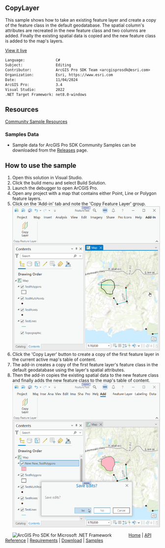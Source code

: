 ## CopyLayer

<!-- TODO: Write a brief abstract explaining this sample -->
This sample shows how to take an existing feature layer and create a copy of the feature class in the default geodatabase.  The spatial column's attributes are recreated in the new feature class and two columns are added.  Finally the existing spatial data is copied and the new feature class is added to the map's layers.  
  


<a href="https://pro.arcgis.com/en/pro-app/sdk/" target="_blank">View it live</a>

<!-- TODO: Fill this section below with metadata about this sample-->
```
Language:              C#
Subject:               Editing
Contributor:           ArcGIS Pro SDK Team <arcgisprosdk@esri.com>
Organization:          Esri, https://www.esri.com
Date:                  11/04/2024
ArcGIS Pro:            3.4
Visual Studio:         2022
.NET Target Framework: net8.0-windows
```

## Resources

[Community Sample Resources](https://github.com/Esri/arcgis-pro-sdk-community-samples#resources)

### Samples Data

* Sample data for ArcGIS Pro SDK Community Samples can be downloaded from the [Releases](https://github.com/Esri/arcgis-pro-sdk-community-samples/releases) page.  

## How to use the sample
<!-- TODO: Explain how this sample can be used. To use images in this section, create the image file in your sample project's screenshots folder. Use relative url to link to this image using this syntax: ![My sample Image](FacePage/SampleImage.png) -->
     
  
1. Open this solution in Visual Studio.
2. Click the build menu and select Build Solution.  
3. Launch the debugger to open ArCGIS Pro.   
4. Open any project with a map that contains either Point, Line or Polygon feature layers.  
5. Click on the 'Add-in' tab and note the 'Copy Feature Layer' group.  
![UI](Screenshots/Screen1.png)  
6. Click the 'Copy Layer' button to create a copy of the first feature layer in the current active map's table of content.  
7. The add-in creates a copy of the first feature layer's feature class in the default geodatabase using the layer's spatial attributes.  
8. Then the add-in copies the existing spatial data to the new feature class and finally adds the new feature class to the map's table of content.  
![UI](Screenshots/Screen2.png)  
  

<!-- End -->

&nbsp;&nbsp;&nbsp;&nbsp;&nbsp;&nbsp;<img src="https://esri.github.io/arcgis-pro-sdk/images/ArcGISPro.png"  alt="ArcGIS Pro SDK for Microsoft .NET Framework" height = "20" width = "20" align="top"  >
&nbsp;&nbsp;&nbsp;&nbsp;&nbsp;&nbsp;&nbsp;&nbsp;&nbsp;&nbsp;&nbsp;&nbsp;
[Home](https://github.com/Esri/arcgis-pro-sdk/wiki) | <a href="https://pro.arcgis.com/en/pro-app/latest/sdk/api-reference" target="_blank">API Reference</a> | [Requirements](https://github.com/Esri/arcgis-pro-sdk/wiki#requirements) | [Download](https://github.com/Esri/arcgis-pro-sdk/wiki#installing-arcgis-pro-sdk-for-net) | <a href="https://github.com/esri/arcgis-pro-sdk-community-samples" target="_blank">Samples</a>
